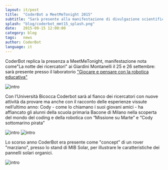 ```yaml
---
layout: it/post
title:  "CoderBot a MeetMeTonight 2015"
subtitle: "Sarà presente alla manifestazione di divulgazione scientifica a Milano"
splash: "blog/coderbot_mmt15_splash.png"
date:   2015-09-15 12:00:00
category: blog
tags:   news
author: CoderBot
language: it
---
```

CoderBot replica la presenza a MeetMeTonight, manifestazione nota come"La notte dei ricercatori" 
ai Giardini Montanelli il 25 e 26 settembre: sarà presente presso il laboratorio ["Giocare e
pensare con la robotica educativa"](http://www.meetmetonight.it/giocare-a-pensare-con-la-robotica-educativa/)

![intro]({{site.baseurl}}/img/blog/coderbot_mmt15.png)

Con l’Università Bicocca Coderbot sarà al fianco dei ricercatori con nuove attività da provare 
ma anche con il racconto delle esperienze vissute nell’ultimo anno: Cody - come lo chiamano 
i suoi giovani amici - ha affiancato gli alunni della scuola primaria Bacone di Milano nella 
scoperta del mondo del coding e della robotica con “Missione su Marte” e “Cody sottomarino pirata”

![intro]({{site.baseurl}}/img/blog/coderbot_amicorobot.png)
![intro]({{site.baseurl}}/img/blog/coderbot_mars.png)

Lo scorso anno CoderBot era presente come "concept" di un rover "marziano", presso lo stand di MIB Solar, per illustrare le caratteristiche dei pannelli solari organici.

![intro]({{site.baseurl}}/img/blog/coderbot_mmt14_solar.png)
